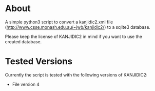 About
=====
A simple python3 script to convert a kanjidic2.xml file (http://www.csse.monash.edu.au/~jwb/kanjidic2/) to a sqlite3 database.

Please keep the license of KANJIDIC2 in mind if you want to use the created database.

Tested Versions
===============

Currently the script is tested with the following versions of KANJIDIC2:
   * File version 4